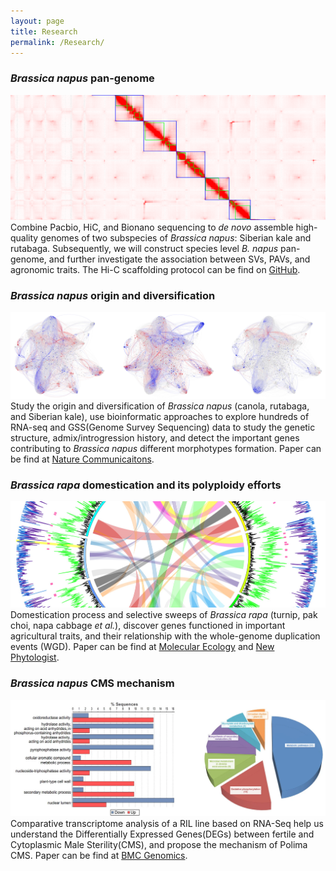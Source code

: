 ```yaml
---
layout: page
title: Research
permalink: /Research/
---
```


### _Brassica napus_ pan-genome
    
![](figures/hic.png)
Combine Pacbio, HiC, and Bionano sequencing to _de novo_ assemble high-quality genomes of two subspecies of _Brassica napus_: Siberian kale and rutabaga. Subsequently, we will construct species level _B. napus_ pan-genome, and further investigate the association between SVs, PAVs, and agronomic traits. The Hi-C scaffolding protocol can be find on [GitHub](https://github.com/Bio-protocol/Plant_genome_Hi-C_scaffolding).  
      
     
### _Brassica napus_ origin and diversification
    
![](figures/network.jpg)
Study the origin and diversification of _Brassica napus_ (canola, rutabaga, and Siberian kale), use bioinformatic approaches to explore hundreds of RNA-seq and GSS(Genome Survey Sequencing) data to study the genetic structure, admix/introgression history, and detect the important genes contributing to _Brassica napus_ different morphotypes formation. Paper can be find at [Nature Communicaitons](https://www.nature.com/articles/s41467-019-10757-1).
    
    
### _Brassica rapa_ domestication and its polyploidy efforts
   
![](figures/rapa.png)
Domestication process and selective sweeps of _Brassica rapa_ (turnip, pak choi, napa cabbage _et al._), discover genes functioned in important agricultural traits, and their relationship with the whole-genome duplication events (WGD). Paper can be find at [Molecular Ecology](https://onlinelibrary.wiley.com/doi/full/10.1111/mec.14131) and [New Phytologist](https://nph.onlinelibrary.wiley.com/doi/full/10.1111/nph.17194).
   
    
### _Brassica napus_ CMS mechanism
   
![](figures/go.png)
Comparative transcriptome analysis of a RIL line based on RNA-Seq help us understand the Differentially Expressed Genes(DEGs) between fertile and Cytoplasmic Male Sterility(CMS), and propose the mechanism of Polima CMS. Paper can be find at [BMC Genomics](https://link.springer.com/article/10.1186/1471-2164-15-258).
